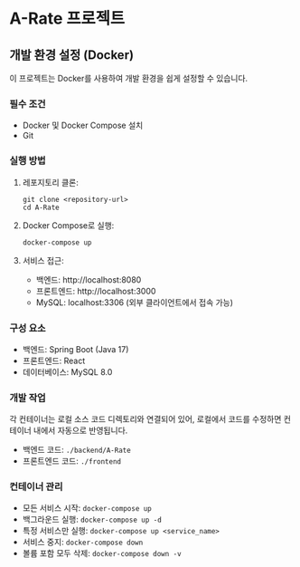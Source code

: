 # A-Rate 프로젝트

## 개발 환경 설정 (Docker)

이 프로젝트는 Docker를 사용하여 개발 환경을 쉽게 설정할 수 있습니다.

### 필수 조건

- Docker 및 Docker Compose 설치
- Git

### 실행 방법

1. 레포지토리 클론:
   ```
   git clone <repository-url>
   cd A-Rate
   ```

2. Docker Compose로 실행:
   ```
   docker-compose up
   ```

3. 서비스 접근:
   - 백엔드: http://localhost:8080
   - 프론트엔드: http://localhost:3000
   - MySQL: localhost:3306 (외부 클라이언트에서 접속 가능)

### 구성 요소

- 백엔드: Spring Boot (Java 17)
- 프론트엔드: React
- 데이터베이스: MySQL 8.0

### 개발 작업

각 컨테이너는 로컬 소스 코드 디렉토리와 연결되어 있어, 로컬에서 코드를 수정하면 컨테이너 내에서 자동으로 반영됩니다.

- 백엔드 코드: `./backend/A-Rate`
- 프론트엔드 코드: `./frontend`

### 컨테이너 관리

- 모든 서비스 시작: `docker-compose up`
- 백그라운드 실행: `docker-compose up -d`
- 특정 서비스만 실행: `docker-compose up <service_name>`
- 서비스 중지: `docker-compose down`
- 볼륨 포함 모두 삭제: `docker-compose down -v`
